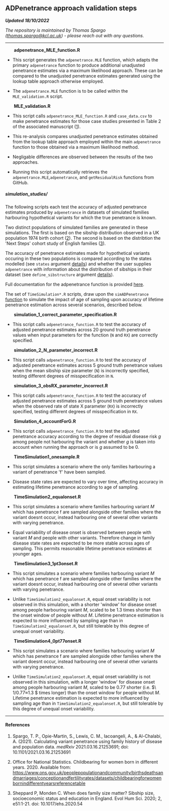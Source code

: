 ## ADPenetrance approach validation steps
___Updated 18/10/2022___

_The repository is maintained by Thomas Spargo (<thomas.spargo@kcl.ac.uk>) - please reach out with any questions._

___

&nbsp;&nbsp;&nbsp;&nbsp;&nbsp;&nbsp; __adpenetrance_MLE_function.R__
* This script generates the `adpenetrance.MLE` function, which adapts the primary `adpenetrance` function to produce additional unadjusted penetrance estimates via a maximum likelihood approach. These can be compared to the unadjusted penetrance estimates generated using the lookup table approach otherwise employed.

* The `adpenetrance.MLE` function is to be called within the `MLE_validation.R` script.
    

&nbsp;&nbsp;&nbsp;&nbsp;&nbsp;&nbsp; __MLE_validation.R__

* This script calls `adpenetrance_MLE_function.R` and `case_data.csv` to make penetrance estimates for those case studies presented in Table 2 of the associated manuscript ([1](https://doi.org/10.1101/2021.03.16.21253691)).

* This re-analysis compares unadjusted penetrance estimates obtained from the lookup table approach employed within the main `adpenetrance` function to those obtained via a maximum likelihood method.

* Negligable differences are observed between the results of the two approaches.

* Running this script automatically retrieves the `adpenetrance.MLE`,`adpenetrance`, and `getResidualRisk` functions from GitHub.


##### simulation_studies/

The following scripts each test the accuracy of adjusted penetrance estimates produced by `adpenetrance` in datasets of  simulated families harbouring hypothetical variants for which the true penetrance is known.

Two distinct populations of simulated families are generated in these simulations. The first is based on the sibship distribution observed in a UK population 1974 birth cohort ([2](https://www.ons.gov.uk/peoplepopulationandcommunity/birthsdeathsandmarriages/conceptionandfertilityrates/datasets/childbearingforwomenbornindifferentyearsreferencetable)). The second is based on the distribtion the 'Next Steps' cohort study of English families ([3](https://doi.org/10.1017/ehs.2020.54)).

The accuracy of penetrance estimates made for hypothetical variants occuring in these two populations is compared according to the states modelled (see `states` argument [details]( https://github.com/ThomasPSpargo/adpenetrance/wiki/ADPenetrance)) and whether the user supplies `adpenetrance` with information about the distribution of sibships in their dataset (see `define_sibstructure` argument [details]( https://github.com/ThomasPSpargo/adpenetrance/wiki/ADPenetrance)).

Full documentation for the adpenetrance function is provided [here]( https://github.com/ThomasPSpargo/adpenetrance/wiki/ADPenetrance).

The set of `TimeSimulation*.R` scripts, draw upon the `simADPenetrance` [function]( https://github.com/ThomasPSpargo/adpenetrance/wiki/simADPenetrance) to simulate the impact of age of sampling upon accuracy of lifetime penetrance estimation across several scenarios, described below.


&nbsp;&nbsp;&nbsp;&nbsp;&nbsp;&nbsp; __simulation_1_correct_parameter_specification.R__

* This script calls `adpenetrance_function.R` to test the accuracy of adjusted penetrance estimates across 20 ground truth penetrance values when input parameters for the function (`N` and `RX`) are correctly specified.

&nbsp;&nbsp;&nbsp;&nbsp;&nbsp;&nbsp; __simulation_2_N_parameter_incorrect.R__

* This script calls `adpenetrance_function.R` to test the accuracy of adjusted penetrance estimates across 5 ground truth penetrance values when the mean sibship size parameter (`N`) is incorrectly specified, testing different degrees of misspecification in `N`.

&nbsp;&nbsp;&nbsp;&nbsp;&nbsp;&nbsp; __simulation_3_obsRX_parameter_incorrect.R__

* This script calls `adpenetrance_function.R` to test the accuracy of adjusted penetrance estimates across 5 ground truth penetrance values when the observed rate of state X parameter (`RX`) is incorrectly specified, testing different degrees of misspecification in `RX`.

&nbsp;&nbsp;&nbsp;&nbsp;&nbsp;&nbsp; __Simulation_4_accountForG.R__

* This script calls `adpenetrance_function.R` to test the adjusted penetrance accuracy according to the degree of residual disease risk *g* among people not harbouring the variant and whether *g* is taken into account when running the approach or is *g* assumed to be 0.

&nbsp;&nbsp;&nbsp;&nbsp;&nbsp;&nbsp; __TimeSimulation1_onesample.R__

* This script simulates a scenario where the only families harbouring a variant of penetrance 'f' have been sampled.

* Disease state rates are expected to vary over time, affecting accuracy in estimating lifetime penetrance according to age of sampling.

&nbsp;&nbsp;&nbsp;&nbsp;&nbsp;&nbsp; __TimeSimulation2_equalonset.R__

* This script simulates a scenario where families harbouring variant *M* which has penetrance f are sampled alongside other families where the variant doesnt occur, instead harbouring one of several other variants with varying penetrance.

* Equal variability of disease onset is observed between people with variant *M* and people with other variants. Therefore change in family disease state rates are expected to be more stable across ages of sampling. This permits reasonable lifetime penetrance estimates at younger ages.


&nbsp;&nbsp;&nbsp;&nbsp;&nbsp;&nbsp; __TimeSimulation3_1pt3onset.R__

* This script simulates a scenario where families harbouring variant *M* which has penetrance f are sampled alongside other families where the variant doesnt occur, instead harbouring one of several other variants with varying penetrance.

* Unlike `TimeSimulation2_equalonset.R`, equal onset variability is not observed in this simulation, with a  shorter 'window' for disease onset among people harbouring variant *M*, scaled to be 1.3 times shorter than the onset window of people without *M*. Lifetime penetrance estimation is expected to more influenced by sampling age than in `TimeSimulation2_equalonset.R`, but still tolerable by this degree of unequal onset variability.

&nbsp;&nbsp;&nbsp;&nbsp;&nbsp;&nbsp; __TimeSimulation4_0pt77onset.R__

* This script simulates a scenario where families harbouring variant *M* which has penetrance f are sampled alongside other families where the variant doesnt occur, instead harbouring one of several other variants with varying penetrance.

* Unlike `TimeSimulation2_equalonset.R`, equal onset variability is not observed in this simulation, with a  longer 'window' for disease onset among people harbouring variant *M*, scaled to be 0.77 shorter (i.e. $\ 1/0.77≈1.3 $ times longer) than the onset window for people without *M*. Lifetime penetrance estimation is expected to more influenced by sampling age than in `TimeSimulation2_equalonset.R`, but still tolerable by this degree of unequal onset variability.

___

#### References
1. Spargo, T. P., Opie-Martin, S., Lewis, C. M., Iacoangeli, A., & Al-Chalabi, A. (2021). Calculating variant penetrance using family history of disease and population data. *medRxiv* 2021.03.16.21253691; doi: 10.1101/2021.03.16.21253691

2. Office for National Statistics. Childbearing for women born in different years. 2020. Available from: https://www.ons.gov.uk/peoplepopulationandcommunity/birthsdeathsandmarriages/conceptionandfertilityrates/datasets/childbearingforwomenbornindifferentyearsreferencetable

3. Sheppard P, Monden C. When does family size matter? Sibship size, socioeconomic status and education in England. Evol Hum Sci. 2020; 2, e51:1-21. doi: 10.1017/ehs.2020.54
